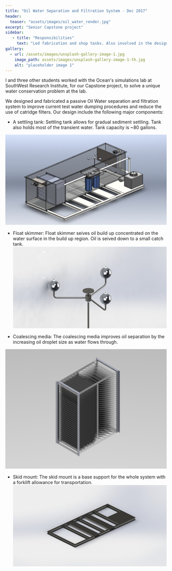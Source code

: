 ```yaml
---
title: "Oil Water Separation and Filtration System - Dec 2017"
header:
  teaser: "assets/images/oil_water_render.jpg"
excerpt: "Senior Capstone project"
sidebar:
   - title: "Responsibilities"
     text: "Led fabrication and shop tasks. Also involved in the design of major components - Coalescing media, skid mount and settling tank" 
gallery:
  - url: /assets/images/unsplash-gallery-image-1.jpg
    image_path: assets/images/unsplash-gallery-image-1-th.jpg
    alt: "placeholder image 1"
---
```



I and three other students worked with the Ocean's simulations lab at SouthWest Research Institute, for our Capstone project, to solve a unique water conservation problem at the lab. 

We designed and fabricated a passive Oil Water separation and filtration system to improve current test water dumping procedures and reduce the use of catridge filters. Our design include the following major components:

- A settling tank: Settling tank allows for gradual sediment settling. Tank also holds most of the transient water. Tank capacity is ~80 gallons. 

![settling tank](/assets/images/tank_assembly.png "CAD render of tank assembly")
 
- Float skimmer: Float skimmer seives oil build up concentrated on the water surface in the build up region. Oil is seived down to a small catch tank. 
![Oil skimmer](assets/images/oil_filter_render.jpg "Oil filter render")

- Coalescing media: The coalescing media improves oil separation by the increasing oil droplet size as water flows through. 

![Coalescing media](assets/images/coalescing_media.png "Coalescing media render")

- Skid mount: The skid mount is a base support for the whole system with a forklift allowance for transportation. 
![skid render](assets/images/skid_render.jpg "Skid mount render")
